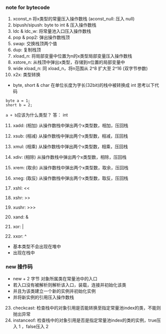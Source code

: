 ### note for bytecode
1. xconst_n 将x类型的常量压入操作数栈 (aconst_null: 压入 null)
2. bipush/sipush: byte to int & 压入操作数栈
3. ldc & ldc_w: 将常量池入口压入操作数栈
4. pop & pop2: 弹出操作数栈顶
5. swap: 交换栈顶两个值
6. dup: 复制栈顶
7. xload_n: 将局部变量中位置为n的x类型局部变量压入操作数栈
8. xstore_n: 从栈顶中弹出x类型，存储到n位置的局部变量中
9. wide xload_n: 同 xload_n，将n范围从 2^8 扩大至 2^16 (双字节参数)
10. x2x: 类型转换
- byte, short & char 在单位长度为字长(32bit)的栈中被转换成 int
思考以下代码
```
byte a = 1;
short b = 2;
```
`a + b`应该为什么类型？ 答： int

11. xadd: (相加) 从操作数栈中弹出两个x类型数，相加，压回栈
12. xsub: (相减) 从操作数栈中弹出两个x类型数，相减，压回栈
13. xmul: (相乘) 从操作数栈中弹出两个x类型数，相乘，压回栈
14. xdiv: (相除) 从操作数栈中弹出两个x类型数，相除，压回栈
15. xrem: (取余) 从操作数栈中弹出两个x类型数，取余，压回栈
16. xneg: (取反) 从操作数栈中弹出两个x类型数，取反，压回栈

17. xshl:  <<
18. xshr:  >>
19. xushr: >>>

20. xand: &
21. xor:  |
22. xxor: ^

- 基本类型不会出现在堆中
- 出现在栈中

### new 操作码
- new + 2 字节 对象所属类在常量池中的入口
- 若入口没有被解析则解析该入口，装载，连接并初始化该类
- 并且为该类建立一个新的实例并初始化实例
- 并将新实例的引用压入操作数栈

23. checkcast: 检查栈中的对象引用是否能转换至指定常量池index的类，不能则抛出异常
24. instanceof: 检查栈中的对象引用是否是指定常量池index的类的实例，true压入 1 ，false压入 2
